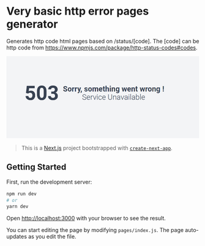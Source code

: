 # Very basic http error pages generator

Generates http code html pages based on /status/[code]. The [code] can be http code from https://www.npmjs.com/package/http-status-codes#codes.

![503 page](/images/503error.png)

>This is a [Next.js](https://nextjs.org/) project bootstrapped with [`create-next-app`](https://github.com/vercel/next.js/tree/canary/packages/create-next-app).

## Getting Started

First, run the development server:

```bash
npm run dev
# or
yarn dev
```

Open [http://localhost:3000](http://localhost:3000) with your browser to see the result.

You can start editing the page by modifying `pages/index.js`. The page auto-updates as you edit the file.
